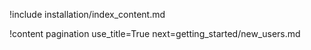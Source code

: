 !include installation/index_content.md

!content pagination use_title=True
                    next=getting_started/new_users.md
